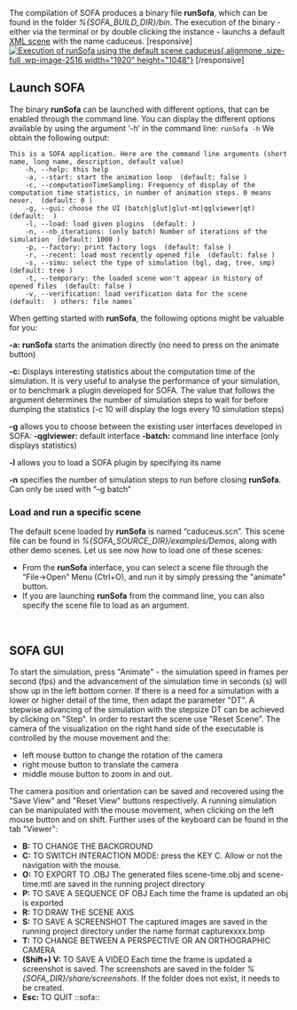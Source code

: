 The compilation of SOFA produces a binary file **runSofa**, which can be
found in the folder *%{SOFA\_BUILD\_DIR}/bin*. The execution of the
binary - either via the terminal or by double clicking the instance -
launchs a default [XML
scene](https://www.sofa-framework.org/community/doc/write-a-scene-in-xml "Write XML scene")
with the name caduceus. \[responsive\] [![Execution of runSofa using the
default scene
caduceus](https://www.sofa-framework.org/wp-content/uploads/2014/11/Screenshot-from-2015-01-14-1839152.png){.alignnone
.size-full .wp-image-2516 width="1920"
height="1048"}](https://www.sofa-framework.org/wp-content/uploads/2014/11/Screenshot-from-2015-01-14-1839152.png)
\[/responsive\]

Launch SOFA
-----------

The binary **runSofa** can be launched with different options, that can
be enabled through the command line. You can display the different
options available by using the argument ‘-h’ in the command line:
`runSofa -h`
We obtain the following output:
```batch
This is a SOFA application. Here are the command line arguments (short name, long name, description, default value)
    -h, --help: this help 
    -a, --start: start the animation loop  (default: false ) 
    -c, --computationTimeSampling: Frequency of display of the computation time statistics, in number of animation steps. 0 means never.  (default: 0 ) 
    -g, --gui: choose the UI (batch|glut|glut-mt|qglviewer|qt)  (default:  ) 
    -l, --load: load given plugins  (default: ) 
    -n, --nb_iterations: (only batch) Number of iterations of the simulation  (default: 1000 ) 
    -p, --factory: print factory logs  (default: false ) 
    -r, --recent: load most recently opened file  (default: false ) 
    -s, --simu: select the type of simulation (bgl, dag, tree, smp)  (default: tree ) 
    -t, --temporary: the loaded scene won't appear in history of opened files  (default: false ) 
    -v, --verification: load verification data for the scene  (default:  ) others: file names`
```
When getting started with **runSofa**, the following options might be
valuable for you:

**-a:** **runSofa** starts the animation directly (no need to press on the animate button)

**-c:** Displays interesting statistics about the computation time of the simulation. It is very useful to analyse the performance of your simulation, or to benchmark a plugin developed for SOFA. The value that follows the argument determines the number of simulation steps to wait for before dumping the statistics (-c 10 will display the logs every 10 simulation steps)

**-g** allows you to choose between the existing user interfaces developed in SOFA:
**-qglviewer:** default interface
**-batch:** command line interface (only displays statistics)

**-l** allows you to load a SOFA plugin by specifying its name

**-n** specifies the number of simulation steps to run before closing **runSofa**. Can only be used with “–g batch”

### Load and run a specific scene

The default scene loaded by **runSofa** is named “caduceus.scn”. This
scene file can be found in *%{SOFA\_SOURCE\_DIR}/examples/Demos*, along
with other demo scenes. Let us see now how to load one of these scenes:

-   From the **runSofa** interface, you can select a scene file through
    the “File-&gt;Open” Menu (Ctrl+O), and run it by simply pressing the
    "animate" button.
-   If you are launching **runSofa** from the command line, you can also
    specify the scene file to load as an argument.

 

SOFA GUI
--------

To start the simulation, press "Animate" - the simulation speed in
frames per second (fps) and the advancement of the simulation time in
seconds (s) will show up in the left bottom corner. If there is a need
for a simulation with a lower or higher detail of the time, then adapt
the parameter "DT". A stepwise advancing of the simulation with the
stepsize DT can be achieved by clicking on "Step". In order to restart
the scene use "Reset Scene". The camera of the visualization on the
right hand side of the executable is controlled by the mouse movement
and the:

-   left mouse button to change the rotation of the camera
-   right mouse button to translate the camera
-   middle mouse button to zoom in and out.

The camera position and orientation can be saved and recovered using the
"Save View" and "Reset View" buttons respectively. A running simulation
can be manipulated with the mouse movement, when clicking on the left
mouse button and on shift. Further uses of the keyboard can be found in
the tab "Viewer":

-   **B:** TO CHANGE THE BACKGROUND
-   **C:** TO SWITCH INTERACTION MODE: press the KEY C. Allow or not the
    navigation with the mouse.
-   **O:** TO EXPORT TO .OBJ The generated files scene-time.obj and
    scene-time.mtl are saved in the running project directory
-   **P:** TO SAVE A SEQUENCE OF OBJ Each time the frame is updated an
    obj is exported
-   **R:** TO DRAW THE SCENE AXIS
-   **S:** TO SAVE A SCREENSHOT The captured images are saved in the
    running project directory under the name format capturexxxx.bmp
-   **T:** TO CHANGE BETWEEN A PERSPECTIVE OR AN ORTHOGRAPHIC CAMERA
-   **(Shift+) V:** TO SAVE A VIDEO Each time the frame is updated a
    screenshot is saved. The screenshots are saved in the folder
    *%{SOFA\_DIR}/share/screenshots*. If the folder does not exist, it
    needs to be created.
-   **Esc:** TO QUIT ::sofa::

